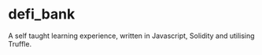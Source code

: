 # defi_bank
A self taught learning experience, written in Javascript, Solidity and utilising Truffle.

